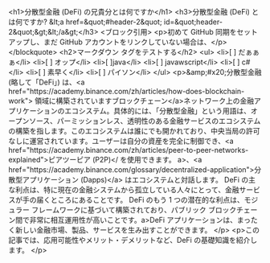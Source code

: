 <p>&lt;h1&gt;分散型金融 (DeFi) の兄貴分とは何ですか&lt;/h1&gt;
&lt;h3&gt;分散型金融 (DeFi) とは何ですか? &amp;lt;a href=&amp;quot;#header-2&amp;quot; id=&amp;quot;header-2&amp;quot;&amp;gt;&amp;lt;/a&amp;gt;&lt;/h3&gt;
&lt;ブロック引用&gt;
&lt;p&gt;初めて GitHub 同期をセットアップし、まだ GitHub アカウントをリンクしていない場合は、&lt;/p&gt;
&lt;/blockquote&gt;
&lt;h2&gt;マークダウン タグをテストする&lt;/h2&gt;
&lt;ul&gt;
&lt;li&gt;[ ] だぁぁぁ&lt;/li&gt;
&lt;li&gt;[ ] オップ&lt;/li&gt;
&lt;li&gt;[ ]java&lt;/li&gt;
&lt;li&gt;[ ] javawscript&lt;/li&gt;
&lt;li&gt;[ ] c#&lt;/li&gt;
&lt;li&gt;[ ] 素早く&lt;/li&gt;
&lt;li&gt;[ ] パイソン&lt;/li&gt;
&lt;/ul&gt;
&lt;p&gt;&amp;amp;#x20;分散型金融 (略して「DeFi」) は、&lt;a href=&quot;https://academy.binance.com/zh/articles/how-does-blockchain-work&quot;&gt; 領域に構築されていますブロックチェーン&lt;/a&gt;ネットワーク上の金融アプリケーションのエコシステム。具体的には、「分散型金融」という用語は、オープンソース、パーミッションレス、透明性のある金融サービスのエコシステムの構築を指します。このエコシステムは誰にでも開かれており、中央当局の許可なしに運営されています。ユーザーは自分の資産を完全に制御でき、&lt;a href=&quot;https://academy.binance.com/zh/articles/peer-to-peer-networks-explained&quot;&gt;ピアツーピア (P2P)&lt;/ を使用できます。 a&gt;、&lt;a href=&quot;https://academy.binance.com/glossary/decentralized-application&quot;&gt;分散型アプリケーション (Dapps)&lt;/a&gt; はエコシステムと対話します。 DeFi の主な利点は、特に現在の金融システムから孤立している人々にとって、金融サービスが手の届くところにあることです。 DeFi のもう 1 つの潜在的な利点は、モジュラー フレームワークに基づいて構築されており、パブリック ブロックチェーン間で非常に相互運用性が高いことです。a&gt;DeFi アプリケーションは、まったく新しい金融市場、製品、サービスを生み出すことができます。 &lt;/p&gt;
&lt;p&gt;この記事では、応用可能性やメリット・デメリットなど、DeFi の基礎知識を紹介します。 &lt;/p&gt;</p>